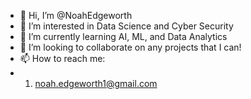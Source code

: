 - 👋 Hi, I’m @NoahEdgeworth
- 👀 I’m interested in Data Science and Cyber Security
- 🌱 I’m currently learning AI, ML, and Data Analytics 
- 💞️ I’m looking to collaborate on any projects that I can!
- 📫 How to reach me:
-   1) noah.edgeworth1@gmail.com


